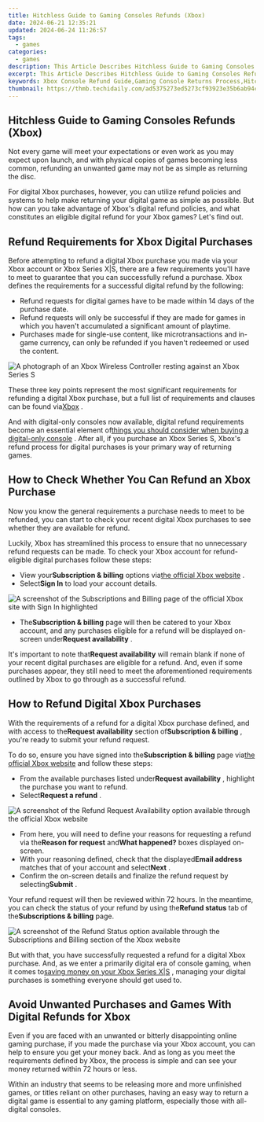 ```yaml
---
title: Hitchless Guide to Gaming Consoles Refunds (Xbox)
date: 2024-06-21 12:35:21
updated: 2024-06-24 11:26:57
tags:
  - games
categories:
  - games
description: This Article Describes Hitchless Guide to Gaming Consoles Refunds (Xbox)
excerpt: This Article Describes Hitchless Guide to Gaming Consoles Refunds (Xbox)
keywords: Xbox Console Refund Guide,Gaming Console Returns Process,Hitchless Console Refund Tips,How to Get Console Refund,Xbox Refund Policy Help,Consoles Returned for Refunds,Guidance on Console Refunds
thumbnail: https://thmb.techidaily.com/ad5375273ed5273cf93923e35b6ab94c30b89301141494859d6be3ab7df15629.jpg
---
```


## Hitchless Guide to Gaming Consoles Refunds (Xbox)

 Not every game will meet your expectations or even work as you may expect upon launch, and with physical copies of games becoming less common, refunding an unwanted game may not be as simple as returning the disc.

 For digital Xbox purchases, however, you can utilize refund policies and systems to help make returning your digital game as simple as possible. But how can you take advantage of Xbox's digital refund policies, and what constitutes an eligible digital refund for your Xbox games? Let's find out.

## Refund Requirements for Xbox Digital Purchases

 Before attempting to refund a digital Xbox purchase you made via your Xbox account or Xbox Series X|S, there are a few requirements you'll have to meet to guarantee that you can successfully refund a purchase. Xbox defines the requirements for a successful digital refund by the following:

* Refund requests for digital games have to be made within 14 days of the purchase date.
* Refund requests will only be successful if they are made for games in which you haven't accumulated a significant amount of playtime.
* Purchases made for single-use content, like microtransactions and in-game currency, can only be refunded if you haven't redeemed or used the content.

![A photograph of an Xbox Wireless Controller resting against an Xbox Series S](https://static1.makeuseofimages.com/wordpress/wp-content/uploads/2023/05/mika-baumeister-hadjltjoe2e-unsplash-1.jpg)

 These three key points represent the most significant requirements for refunding a digital Xbox purchase, but a full list of requirements and clauses can be found via[Xbox](https://support.xbox.com/en-us/help/subscriptions-billing/buy-games-apps/refund-orders) .

 And with digital-only consoles now available, digital refund requirements become an essential element of[things you should consider when buying a digital-only console](https://www.makeuseof.com/buying-tips-digital-only-console/) . After all, if you purchase an Xbox Series S, Xbox's refund process for digital purchases is your primary way of returning games.

## How to Check Whether You Can Refund an Xbox Purchase

 Now you know the general requirements a purchase needs to meet to be refunded, you can start to check your recent digital Xbox purchases to see whether they are available for refund.

 Luckily, Xbox has streamlined this process to ensure that no unnecessary refund requests can be made. To check your Xbox account for refund-eligible digital purchases follow these steps:

* View your**Subscription & billing** options via[the official Xbox website](https://support.xbox.com/en-us/help/subscriptions-billing/buy-games-apps/refund-orders) .
* Select**Sign In** to load your account details.

![A screenshot of the Subscriptions and Billing page of the official Xbox site with Sign In highlighted](https://static1.makeuseofimages.com/wordpress/wp-content/uploads/2023/10/screenshot-3133.jpg)

* The**Subscription & billing** page will then be catered to your Xbox account, and any purchases eligible for a refund will be displayed on-screen under**Request availability** .

 It's important to note that**Request availability** will remain blank if none of your recent digital purchases are eligible for a refund. And, even if some purchases appear, they still need to meet the aforementioned requirements outlined by Xbox to go through as a successful refund.

## How to Refund Digital Xbox Purchases

 With the requirements of a refund for a digital Xbox purchase defined, and with access to the**Request availability** section of**Subscription & billing** , you're ready to submit your refund request.

 To do so, ensure you have signed into the**Subscription & billing** page via[the official Xbox website](https://support.xbox.com/en-us/help/subscriptions-billing/buy-games-apps/refund-orders) and follow these steps:

* From the available purchases listed under**Request availability** , highlight the purchase you want to refund.
* Select**Request a refund** .

![A screenshot of the Refund Request Availability option available through the official Xbox website](https://static1.makeuseofimages.com/wordpress/wp-content/uploads/2023/10/screenshot-3138-1.jpg)

* From here, you will need to define your reasons for requesting a refund via the**Reason for request** and**What happened?** boxes displayed on-screen.
* With your reasoning defined, check that the displayed**Email address** matches that of your account and select**Next** .
* Confirm the on-screen details and finalize the refund request by selecting**Submit** .

 Your refund request will then be reviewed within 72 hours. In the meantime, you can check the status of your refund by using the**Refund status** tab of the**Subscriptions & billing** page.

![A screenshot of the Refund Status option available through the Subscriptions and Billing section of the Xbox website](https://static1.makeuseofimages.com/wordpress/wp-content/uploads/2023/10/screenshot-3141.jpg)

 But with that, you have successfully requested a refund for a digital Xbox purchase. And, as we enter a primarily digital era of console gaming, when it comes to[saving money on your Xbox Series X|S](https://www.makeuseof.com/xbox-series-xs-ways-to-save-money/) , managing your digital purchases is something everyone should get used to.

## Avoid Unwanted Purchases and Games With Digital Refunds for Xbox

 Even if you are faced with an unwanted or bitterly disappointing online gaming purchase, if you made the purchase via your Xbox account, you can help to ensure you get your money back. And as long as you meet the requirements defined by Xbox, the process is simple and can see your money returned within 72 hours or less.

 Within an industry that seems to be releasing more and more unfinished games, or titles reliant on other purchases, having an easy way to return a digital game is essential to any gaming platform, especially those with all-digital consoles.


<ins class="adsbygoogle"
     style="display:block"
     data-ad-format="autorelaxed"
     data-ad-client="ca-pub-7571918770474297"
     data-ad-slot="1223367746"></ins>



<ins class="adsbygoogle"
     style="display:block"
     data-ad-client="ca-pub-7571918770474297"
     data-ad-slot="8358498916"
     data-ad-format="auto"
     data-full-width-responsive="true"></ins>
